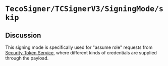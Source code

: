 # ``TecoSigner/TCSignerV3/SigningMode/skip``

## Discussion

This signing mode is specifically used for "assume role" requests from [Security Token Service](https://www.tencentcloud.com/document/product/1150/47143), where different kinds of credentials are supplied through the payload.
